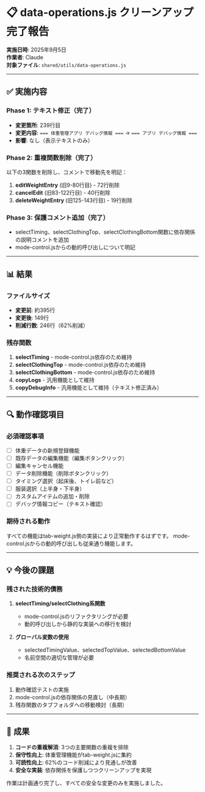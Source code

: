 # 📋 data-operations.js クリーンアップ完了報告

**実施日時**: 2025年9月5日  
**作業者**: Claude  
**対象ファイル**: `shared/utils/data-operations.js`

---

## ✅ 実施内容

### Phase 1: テキスト修正（完了）
- **変更箇所**: 239行目
- **変更内容**: `=== 体重管理アプリ デバッグ情報 ===` → `=== アプリ デバッグ情報 ===`
- **影響**: なし（表示テキストのみ）

### Phase 2: 重複関数削除（完了）
以下の3関数を削除し、コメントで移動先を明記：

1. **editWeightEntry** (旧9-80行目) - 72行削除
2. **cancelEdit** (旧83-122行目) - 40行削除  
3. **deleteWeightEntry** (旧125-143行目) - 19行削除

### Phase 3: 保護コメント追加（完了）
- selectTiming、selectClothingTop、selectClothingBottom関数に依存関係の説明コメントを追加
- mode-control.jsからの動的呼び出しについて明記

---

## 📊 結果

### ファイルサイズ
- **変更前**: 約395行
- **変更後**: 149行
- **削減行数**: 246行（62%削減）

### 残存関数
1. **selectTiming** - mode-control.js依存のため維持
2. **selectClothingTop** - mode-control.js依存のため維持  
3. **selectClothingBottom** - mode-control.js依存のため維持
4. **copyLogs** - 汎用機能として維持
5. **copyDebugInfo** - 汎用機能として維持（テキスト修正済み）

---

## 🔍 動作確認項目

### 必須確認事項
- [ ] 体重データの新規登録機能
- [ ] 既存データの編集機能（編集ボタンクリック）
- [ ] 編集キャンセル機能
- [ ] データ削除機能（削除ボタンクリック）
- [ ] タイミング選択（起床後、トイレ前など）
- [ ] 服装選択（上半身・下半身）
- [ ] カスタムアイテムの追加・削除
- [ ] デバッグ情報コピー（テキスト確認）

### 期待される動作
すべての機能はtab-weight.js側の実装により正常動作するはずです。
mode-control.jsからの動的呼び出しも従来通り機能します。

---

## 💡 今後の課題

### 残された技術的債務
1. **selectTiming/selectClothing系関数**
   - mode-control.jsのリファクタリングが必要
   - 動的呼び出しから静的な実装への移行を検討

2. **グローバル変数の使用**
   - selectedTimingValue、selectedTopValue、selectedBottomValue
   - 名前空間の適切な管理が必要

### 推奨される次のステップ
1. 動作確認テストの実施
2. mode-control.jsの依存関係の見直し（中長期）
3. 残存関数のタブフォルダへの移動検討（長期）

---

## 🎯 成果

1. **コードの重複解消**: 3つの主要関数の重複を排除
2. **保守性向上**: 体重管理機能がtab-weight.jsに集約
3. **可読性向上**: 62%のコード削減により見通しが改善
4. **安全な実装**: 依存関係を保護しつつクリーンアップを実現

作業は計画通り完了し、すべての安全な変更のみを実施しました。
